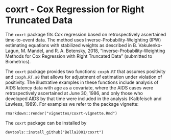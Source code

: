 # coxrt - Cox Regression for Right Truncated Data

The  `coxrt` package fits Cox regression based on retrospectively ascertained time-to-event
data. The method uses Inverse-Probability-Weighting (IPW) estimating equations with stabilized weights as described
in B. Vakulenko-Lagun, M. Mandel, and R. A. Betensky, 2018, 
“Inverse-Probability-Weighting Methods for Cox Regression with Right Truncated Data” (submitted to Biometrics).

The `coxrt` package provides two functions: `coxph.RT` that assumes positivity and
`coxph.RT.a0` that allows for adjustment of estimation under violation of positivity. The
illustrative examples in these functions include analysis of AIDS latency data with age as a
covariate, where the AIDS cases were retrospectively ascertained at June 30, 1986, and only
those who developed AIDS by that time were included in the analysis (Kalbfeisch and Lawless,
1989). For examples we refer to the package vignette:
```{r}
rmarkdown::render("vignettes/coxrt-vignette.Rmd")
```
The  `coxrt` package can be installed by
```{r}
devtools::install_github("Bella2001/coxrt")
```
 
 
 
 
